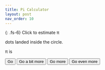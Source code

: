 ```yaml
---
title: Pi Calculator
layout: post
nav_order: 10
---
```


{: .fs-6}
Click to estimate π

<span id="stats"></span> dots landed inside the circle.

π is <span id="result"></span>

<button id="step" onclick="step(1)">Go</button>
<button id="step10" onclick="step(10)">Go a bit more</button>
<button id="step100" onclick="step(100)">Go more</button>
<button id="step1000" onclick="step(1000)">Go even more</button>

<svg id="graph" viewBox="0 0 1 1"></svg>

<script type="text/javascript" src="../src/picalc.js"></script>
